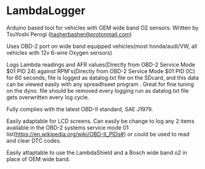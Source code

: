 # LambdaLogger
Arduino based tool for vehicles with OEM wide band O2 sensors. Written by TsuYoshi Perogi (hasherbasher@protonmail.com)

Uses OBD-2 port on wide band equipped vehicles(most honda/audi/VW, all vehicles with 12v 6-wire Oxygen sensors)

Logs Lambda readings and AFR values(Directly from OBD-2 Service Mode $01 PID 24) against RPM's(Directly from OBD-2 Service Mode $01 PID 0C) for 60 seconds, file is logged as datalog.txt file on the SDcard, and this data can be viewed easily with any spreadhseet program . Great for fine tuning on the dyno. file should be removed every logging run as datalog.txt file gets overwritten every log cycle. 

Fully complies with the latest OBD-II standard, SAE J1979. 

Easily adaptable for LCD screens. Can easily be change to log any 2 items available in the OBD-2 systems service mode 01 list(https://en.wikipedia.org/wiki/OBD-II_PIDs#) or could be used to read and clear DTC codes. 

Easily attaptable to use the LambdaShield and a Bosch wide band o2 in place of OEM wide band.

